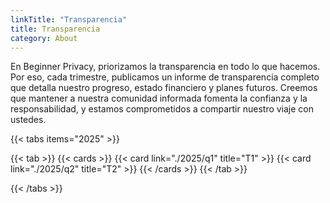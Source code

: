 ```yaml
---
linkTitle: "Transparencia"
title: Transparencia
category: About
---
```

En Beginner Privacy, priorizamos la transparencia en todo lo que hacemos. Por eso, cada trimestre, publicamos un informe de transparencia completo que detalla nuestro progreso, estado financiero y planes futuros. Creemos que mantener a nuestra comunidad informada fomenta la confianza y la responsabilidad, y estamos comprometidos a compartir nuestro viaje con ustedes.

{{< tabs items="2025" >}}

  {{< tab >}}
    {{< cards >}}
      {{< card link="./2025/q1" title="T1" >}}
      {{< card link="./2025/q2" title="T2" >}}
    {{< /cards >}}
  {{< /tab >}}

{{< /tabs >}}